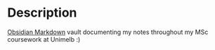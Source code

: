 # Description

[Obsidian Markdown](https://obsidian.md/) vault documenting my notes throughout my MSc coursework at Unimelb :)
